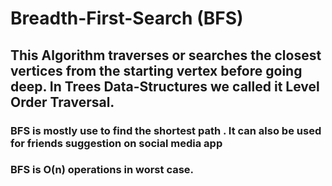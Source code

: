 # Breadth-First-Search (BFS)
## This Algorithm traverses or searches the closest vertices from the starting vertex before going deep. In Trees Data-Structures we called it Level Order Traversal.

### BFS is mostly use to find the shortest path . It can also be used for friends suggestion on social media app

### BFS is O(n) operations in worst case.